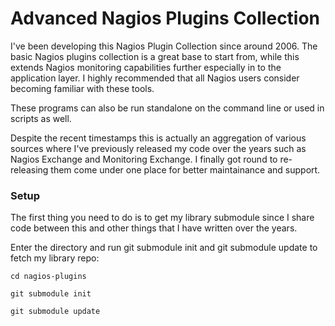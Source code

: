 Advanced Nagios Plugins Collection
==================================

I've been developing this Nagios Plugin Collection since around 2006. The basic Nagios plugins collection is a great base to start from, while this extends Nagios monitoring capabilities further especially in to the application layer. I highly recommended that all Nagios users consider becoming familiar with these tools.

These programs can also be run standalone on the command line or used in scripts as well.

Despite the recent timestamps this is actually an aggregation of various sources where I've previously released my code over the years such as Nagios Exchange and Monitoring Exchange. I finally got round to re-releasing them come under one place for better maintainance and support.

### Setup ###
The first thing you need to do is to get my library submodule since I share code between this and other things that I have written over the years.

Enter the directory and run git submodule init and git submodule update to fetch my library repo:

```
cd nagios-plugins
```
```
git submodule init
```
```
git submodule update
```

